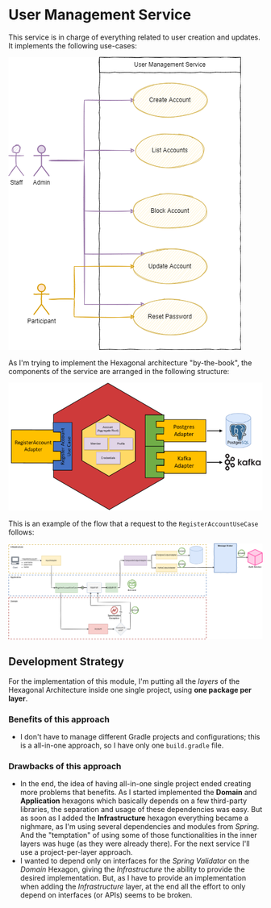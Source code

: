 # User Management Service

This service is in charge of everything related to user creation and updates. It implements the following use-cases:

![User management service use cases](.github/assets/img/use_cases.png)




As I'm trying to implement the Hexagonal architecture "by-the-book", the components of the service are arranged in the following structure:

![Hex Architecture Model](.github/assets/img/arch_model.png)


This is an example of the flow that a request to the `RegisterAccountUseCase` follows:

![request flow example](.github/assets/img/request_flow.png)

## Development Strategy

For the implementation of this module, I'm putting all the *layers* of the Hexagonal Architecture inside one single project, using **one package per layer**.

### Benefits of this approach

- I don't have to manage different Gradle projects and configurations; this is a all-in-one approach, so I have only one `build.gradle` file.

### Drawbacks of this approach

- In the end, the idea of having all-in-one single project ended creating more problems that benefits. As I started implemented the **Domain** and **Application** hexagons which basically depends on a few third-party libraries, the separation and usage of these dependencies was easy. But as soon as I added the **Infrastructure** hexagon everything became a nighmare, as I'm using several dependencies and modules from *Spring*. And the "temptation" of using some of those functionalities in the inner layers was huge (as they were already there). For the next service I'll use a project-per-layer approach.
- I wanted to depend only on interfaces for the *Spring Validator* on the *Domain* Hexagon, giving the *Infrastructure* the ability to provide the desired implementation. But, as I have to provide an implementation when adding the *Infrastructure* layer, at the end all the effort to only depend on interfaces (or APIs) seems to be broken.